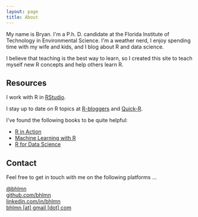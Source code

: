 ```yaml
---
layout: page
title: About
---
```


My name is Bryan. I'm a P.h. D. candidate at the Florida Institute of Technology in Environmental Science. I'm a weather nerd, I enjoy spending time with my wife and kids, and I blog about R and data science.

I believe that teaching is the best way to learn, so I created this site to teach myself new R concepts and help others learn R.

## Resources

I work with R in [RStudio](https://www.rstudio.com/).

I stay up to date on R topics at [R-bloggers](https://www.r-bloggers.com/) and [Quick-R](http://www.statmethods.net/).

I've found the following books to be quite helpful:

* [R in Action](https://www.amazon.com/Action-Data-Analysis-Graphics/dp/1617291382/ref=dp_ob_title_bk)
* [Machine Learning with R](https://www.amazon.com/Machine-Learning-Second-Brett-Lantz/dp/1784393908/ref=sr_1_1?s=books&ie=UTF8&qid=1471950378&sr=1-1&keywords=machine+learning+with+r)
* [R for Data Science](http://r4ds.had.co.nz/)

## Contact

Feel free to get in touch with me on the following platforms ...

<i class="icon-twitter"></i> [@bhlmn](https://twitter.com/bhlmn)  
<i class="icon-octopus"></i> [github.com/bhlmn](https://github.com/bhlmn)  
<i class="icon-linked_in"></i> [linkedin.com/in/bhlmn](https://www.linkedin.com/in/bhlmn)  
<i class="icon-at"></i> <a href="mailto: bhlmn@gmail.com">bhlmn [at] gmail [dot] com</a>
